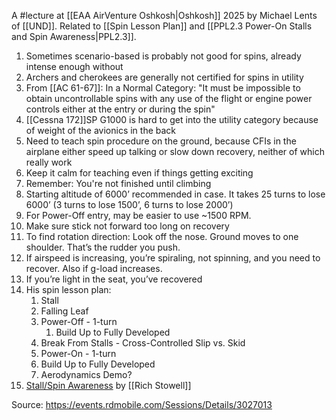 A #lecture at [[EAA AirVenture Oshkosh|Oshkosh]] 2025 by Michael Lents of [[UND]]. Related to [[Spin Lesson Plan]] and [[PPL2.3 Power-On Stalls and Spin Awareness|PPL2.3]].

1. Sometimes scenario-based is probably not good for spins, already intense enough without
2. Archers and cherokees are generally not certified for spins in utility 
3. From [[AC 61-67]]: In a Normal Category: "It must be impossible to obtain uncontrollable spins with any use of the flight or engine power controls either at the entry or during the spin"
4. [[Cessna 172]]SP G1000 is hard to get into the utility category because of weight of the avionics in the back
5. Need to teach spin procedure on the ground, because CFIs in the airplane either speed up talking or slow down recovery, neither of which really work
6. Keep it calm for teaching even if things getting exciting 
7. Remember: You're not finished until climbing 
8. Starting altitude of 6000’ recommended in case. It takes 25 turns to lose 6000’ (3 turns to lose 1500’, 6 turns to lose 2000’)
9. For Power-Off entry, may be easier to use ~1500 RPM.
10. Make sure stick not forward too long on recovery
11. To find rotation direction: Look off the nose. Ground moves to one shoulder. That’s the rudder you push.
12. If airspeed is increasing, you’re spiraling, not spinning, and you need to recover. Also if g-load increases.
13. If you’re light in the seat, you’ve recovered 
14. His spin lesson plan:
	1. Stall
	2. Falling Leaf
	3. Power-Off - 1-turn
		1. Build Up to Fully Developed
	4. Break From Stalls - Cross-Controlled Slip vs. Skid
	5. Power-On - 1-turn
	6. Build Up to Fully Developed
	7. Aerodynamics Demo?
15. [Stall/Spin Awareness](https://www.richstowell.com/shop/books/book-stallspin-awareness/) by [[Rich Stowell]]

Source: https://events.rdmobile.com/Sessions/Details/3027013

